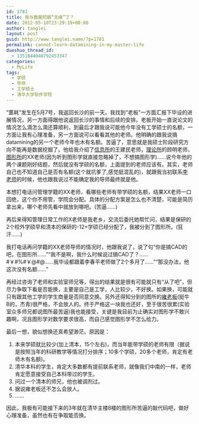 ```yaml
---
id: 1781
title: 我与数据挖掘“无缘”了？
date: 2012-05-10T23:29:19+00:00
author: tanglei
layout: post
guid: http://www.tanglei.name/?p=1781
permalink: cannot-learn-datamining-in-my-master-life
duoshuo_thread_id:
  - 1351844048792453347
categories:
  - MyLife
tags:
  - 学硕
  - 导师
  - 工学硕士
  - 清华大学软件学院
---
```

“噩耗”发生在5月7号，我返回长沙的前一天。我找到“老板”一方面汇报下毕设的进展情况，另一方面得跟他说返回长沙的事情和后续的安排。老板开始一直说论文的情况怎么滴怎么滴还算顺利，到最后才跟我说可能他今年没有工学硕士的名额，一方面让我有心理准备，另一方面说可以看看其他的老师。他明确的跟我说搞datamining的另一个老师今年也木有名额。苦逼了，意思就是我硕士阶段研究方向不能再是数据挖掘了。他给我介绍了<a href="http://www.tsinghua.edu.cn/publish/soft/3660/2010/20101225222854599334052/20101225222854599334052_.html" target="_blank">信息所</a>的王建民老师，<a href="http://www.tsinghua.edu.cn/publish/soft/3660/2010/20101224154045478799194/20101224154045478799194_.html" target="_blank">理论所</a>的顾明老师，<a href="http://www.tsinghua.edu.cn/publish/soft/3660/2010/20101215100804224411616/20101215100804224411616_.html" target="_blank">图形所</a>的XX老师(因为听到图形学就直接忽略掉了，不想搞图形学)……说今年他的两个课题刚好结题，然后就没有学硕的名额，上面提到的老师应该有。其实，老师自己也不知道自己是否有名额(这个就坑爹了,感觉挺混乱的)，就跟我当初联系<a href="http://www.tsinghua.edu.cn/publish/soft/3641/2010/20101214145715050281583/20101214145715050281583_.html" target="_blank">李老师</a>的时候，他也跟我说过不能确定我的导师最终就是他。

本想打电话问管理学籍的XX老师，看哪些老师有带学硕的名额，结果XX老师一口回绝，这个你不用管，学院会分配。具体的分配方案是怎么也不清楚，可能是简历拿出来，哪个老师先看中就放到哪吧。(苦逼……)

再后来得知管理日常工作的X老师是我老乡，交流后委托她帮忙问，结果是保研的2个校外学硕早和清本的保研的-12+学硕已经分配了，我被分到了图形所。(狂汗……)

我打电话再问学籍的XX老师导师的情况时，他跟我说了，说了句“你是搞CAD的吧，在图形所……”“我不是啊，我什么时候说过搞CAD了？……#￥#%#￥@#@……我毕设都跟着李春平老师做了2个多月了……”“那没办法，他这次没有名额……”

再经过咨询了老师和实验室师兄等，得出的结果就是很有可能就只有“从了吧”，但尽力争取下看是否能换，主要是自己是工学，人比较少，不好换。如果换，可能就只有跟其他工学的学生商量是否同意交换。另外还得知分到的图所的<a href="http://www.tsinghua.edu.cn/publish/soft/3641/2010/20101214083753061940585/20101214083753061940585_.html" target="_blank">雍老板</a>(挺牛B的，杰青)很严格，不会放人的。终于严格这一块我也还好，至于很苦很累(实验室众多师兄都说图所最苦逼)我也能接受，关键是我目前为止确实对图形学不敢兴趣啊，况且图形学对数学要求很高，而自己感觉图形学不怎么给力。

最后一想，貌似想换还真希望渺茫。原因是：

  1. 本来学硕就比较少(加上清本，15个左右)，而当年能带学硕的老师有限（据说是按照当年的科研教学等情况打分排序；10多个学硕，20多个老师，肯定有老师木有名额)。
  2. 清华本科的学生，肯定大多数都有提前联系老师，就像我们中南的一样，老师肯定愿意接受自己本科带过的学生。
  3. 问过一个清本的师兄，他也被调剂过。
  4. 据说雍老板还不怎么会放人。
  5. ……

因此，我极有可能接下来的3年就在清华主楼8楼的图形所苦逼的敲代码吧，做好心理准备，虽然也有在争取能否换。
